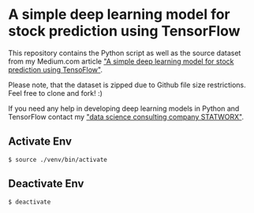 # A simple deep learning model for stock prediction using TensorFlow

This repository contains the Python script as well as the source dataset from my Medium.com article ["A simple deep learning model for stock prediction using TensoFlow"](https://medium.com/mlreview/a-simple-deep-learning-model-for-stock-price-prediction-using-tensorflow-30505541d877).

Please note, that the dataset is zipped due to Github file size restrictions. Feel free to clone and fork! :)

If you need any help in developing deep learning models in Python and TensorFlow contact my ["data science consulting company STATWORX"](https://www.statworx.com/de/data-science/).

## Activate Env

```shell
$ source ./venv/bin/activate
```

## Deactivate Env

```shell
$ deactivate
```